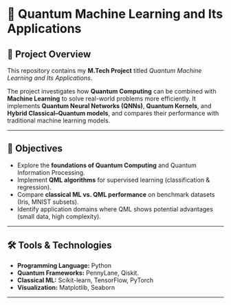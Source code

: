 # 🌌 Quantum Machine Learning and Its Applications

## 📌 Project Overview
This repository contains my **M.Tech Project** titled *Quantum Machine Learning and Its Applications*.  

The project investigates how **Quantum Computing** can be combined with **Machine Learning** to solve real-world problems more efficiently. It implements **Quantum Neural Networks (QNNs)**, **Quantum Kernels**, and **Hybrid Classical–Quantum models**, and compares their performance with traditional machine learning models.

---

## 🎯 Objectives
- Explore the **foundations of Quantum Computing** and Quantum Information Processing.  
- Implement **QML algorithms** for supervised learning (classification & regression).  
- Compare **classical ML vs. QML performance** on benchmark datasets (Iris, MNIST subsets).  
- Identify application domains where QML shows potential advantages (small data, high complexity).  

---

## 🛠️ Tools & Technologies
- **Programming Language:** Python  
- **Quantum Frameworks:** PennyLane, Qiskit. 
- **Classical ML:** Scikit-learn, TensorFlow, PyTorch  
- **Visualization:** Matplotlib, Seaborn  

---

